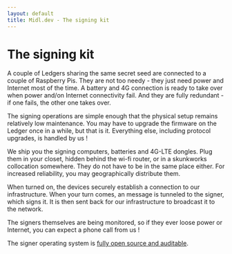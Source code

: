 ```yaml
---
layout: default
title: Midl.dev - The signing kit
---
```


# The signing kit

A couple of Ledgers sharing the same secret seed are connected to a couple of Raspberry Pis. They are not too needy - they just need power and Internet most of the time. A battery and 4G connection is ready to take over when power and/on Internet connectivity fail. And they are fully redundant - if one fails, the other one takes over.

The signing operations are simple enough that the physical setup remains relatively low maintenance. You may have to upgrade the firmware on the Ledger once in a while, but that is it. Everything else, including protocol upgrades, is handled by us !

We ship you the signing computers, batteries and 4G-LTE dongles. Plug them in your closet, hidden behind the wi-fi router, or in a skunkworks collocation somewhere. They do not have to be in the same place either. For increased reliability, you may geographically distribute them.

When turned on, the devices securely establish a connection to our infrastructure. When your turn comes, an message is tunneled to the signer, which signs it. It is then sent back for our infrastructure to broadcast it to the network.

The signers themselves are being monitored, so if they ever loose power or Internet, you can expect a phone call from us !

The signer operating system is [fully open source and auditable](https://github.com/hodl-dot-farm/tezos-remote-signer-os).
